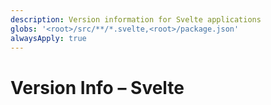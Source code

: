 ```yaml
---
description: Version information for Svelte applications
globs: '<root>/src/**/*.svelte,<root>/package.json'
alwaysApply: true
---
```


# Version Info – Svelte

<!--
TODO: Add content for svelte version-info.
Follow unified schema guidelines.
-->
